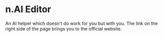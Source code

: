 # n.AI Editor
An AI helper which doesn't do work for you but with you.
The link on the right side of the page brings you to the official website.
